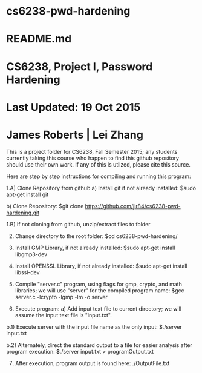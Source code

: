 # cs6238-pwd-hardening
# README.md
# CS6238, Project I, Password Hardening
# Last Updated: 19 Oct 2015
# James Roberts | Lei Zhang

This is a project folder for CS6238, Fall Semester 2015; any students currently taking this course who happen to find this github repository should use their own work. If any of this is utilzed, please cite this source. 


Here are step by step instructions for compiling and running this program:

1.A) Clone Repository from github
  a) Install git if not already installed:
    $sudo apt-get install git

  b) Clone Repository:
    $git clone https://github.com/jlr84/cs6238-pwd-hardening.git

1.B) If not cloning from github, unzip/extract files to folder

2) Change directory to the root folder:
  $cd cs6238-pwd-hardening/

3) Install GMP Library, if not already installed:
  $sudo apt-get install libgmp3-dev

4) Install OPENSSL Library, if not already installed:
  $sudo apt-get install libssl-dev

5) Compile "server.c" program, using flags for gmp, crypto, and math libraries; we will use "server" for the compiled program name:
  $gcc server.c -lcrypto -lgmp -lm -o server

6) Execute program:
  a) Add input text file to current directory; we will assume the input text file is "input.txt".

  b.1) Execute server with the input file name as the only input:
    $./server input.txt

  b.2) Alternately, direct the standard output to a file for easier analysis after program execution:
    $./server input.txt > programOutput.txt

7) After execution, program output is found here:
  ./OutputFile.txt







